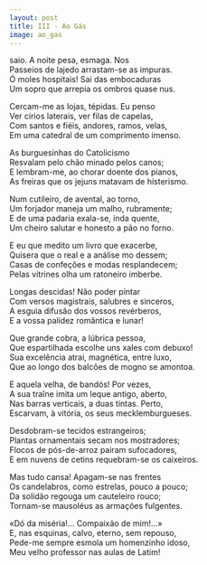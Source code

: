 ```yaml
---
layout: post
title: III - Ao Gás
image: ao_gas
---
```

<span class="caps" alt="E"></span> saio. A noite pesa, esmaga. Nos  
Passeios de lajedo arrastam-se as impuras.  
Ó moles hospitais! Sai das embocaduras  
Um sopro que arrepia os ombros quase nus.  

Cercam-me as lojas, tépidas. Eu penso  
Ver círios laterais, ver filas de capelas,  
Com santos e fiéis, andores, ramos, velas,  
Em uma catedral de um comprimento imenso.  

As burguesinhas do Catolicismo  
Resvalam pelo chão minado pelos canos;  
E lembram-me, ao chorar doente dos pianos,  
As freiras que os jejuns matavam de histerismo.  

Num cutileiro, de avental, ao torno,  
Um forjador maneja um malho, rubramente;  
E de uma padaria exala-se, inda quente,  
Um cheiro salutar e honesto a pão no forno.  

E eu que medito um livro que exacerbe,  
Quisera que o real e a análise mo dessem;  
Casas de confeções e modas resplandecem;  
Pelas vitrines olha um ratoneiro imberbe.  

Longas descidas! Não poder pintar  
Com versos magistrais, salubres e sinceros,  
A esguia difusão dos vossos revérberos,  
E a vossa palidez romântica e lunar!  

Que grande cobra, a lúbrica pessoa,  
Que espartilhada escolhe uns xales com debuxo!  
Sua excelência atrai, magnética, entre luxo,  
Que ao longo dos balcões de mogno se amontoa.  

E aquela velha, de bandós! Por vezes,  
A sua traîne imita um leque antigo, aberto,  
Nas barras verticais, a duas tintas. Perto,  
Escarvam, à vitória, os seus mecklemburgueses.  

Desdobram-se tecidos estrangeiros;  
Plantas ornamentais secam nos mostradores;  
Flocos de pós-de-arroz pairam sufocadores,  
E em nuvens de cetins requebram-se os caixeiros.  

Mas tudo cansa! Apagam-se nas frentes  
Os candelabros, como estrelas, pouco a pouco;  
Da solidão regouga um cauteleiro rouco;  
Tornam-se mausoléus as armações fulgentes.  

«Dó da miséria!... Compaixão de mim!...»  
E, nas esquinas, calvo, eterno, sem repouso,  
Pede-me sempre esmola um homenzinho idoso,  
Meu velho professor nas aulas de Latim!  